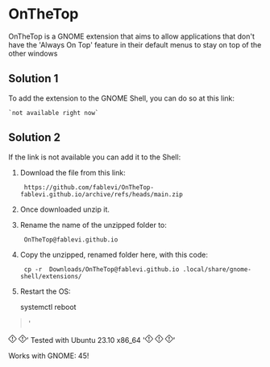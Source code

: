 # OnTheTop
OnTheTop is a GNOME extension that aims to allow applications that don't have the 'Always On Top' feature in their default menus to stay on top of the other windows

## Solution 1
To add the extension to the GNOME Shell, you can do so at this link: 

    `not available right now`


## Solution 2

If the link is not available you can add it to the Shell:
1. Download the file from this link:

        https://github.com/fablevi/OnTheTop-fablevi.github.io/archive/refs/heads/main.zip

2. Once downloaded unzip it.

3. Rename the name of the unzipped folder to: 
    
        OnTheTop@fablevi.github.io
4. Copy the unzipped, renamed folder here, with this code: 

        cp -r  Downloads/OnTheTop@fablevi.github.io .local/share/gnome-shell/extensions/

5. Restart the OS: 

    systemctl reboot

> '<svg xmlns="http://www.w3.org/2000/svg" width="16" height="16" fill="currentColor" class="bi bi-exclamation-diamond" viewBox="0 0 16 16">
  <path d="M6.95.435c.58-.58 1.52-.58 2.1 0l6.515 6.516c.58.58.58 1.519 0 2.098L9.05 15.565c-.58.58-1.519.58-2.098 0L.435 9.05a1.482 1.482 0 0 1 0-2.098L6.95.435zm1.4.7a.495.495 0 0 0-.7 0L1.134 7.65a.495.495 0 0 0 0 .7l6.516 6.516a.495.495 0 0 0 .7 0l6.516-6.516a.495.495 0 0 0 0-.7L8.35 1.134z"/>
  <path d="M7.002 11a1 1 0 1 1 2 0 1 1 0 0 1-2 0zM7.1 4.995a.905.905 0 1 1 1.8 0l-.35 3.507a.552.552 0 0 1-1.1 0z"/>
</svg> <svg xmlns="http://www.w3.org/2000/svg" width="16" height="16" fill="currentColor" class="bi bi-exclamation-diamond" viewBox="0 0 16 16">
  <path d="M6.95.435c.58-.58 1.52-.58 2.1 0l6.515 6.516c.58.58.58 1.519 0 2.098L9.05 15.565c-.58.58-1.519.58-2.098 0L.435 9.05a1.482 1.482 0 0 1 0-2.098L6.95.435zm1.4.7a.495.495 0 0 0-.7 0L1.134 7.65a.495.495 0 0 0 0 .7l6.516 6.516a.495.495 0 0 0 .7 0l6.516-6.516a.495.495 0 0 0 0-.7L8.35 1.134z"/>
  <path d="M7.002 11a1 1 0 1 1 2 0 1 1 0 0 1-2 0zM7.1 4.995a.905.905 0 1 1 1.8 0l-.35 3.507a.552.552 0 0 1-1.1 0z"/>
</svg> <svg xmlns="http://www.w3.org/2000/svg" width="16" height="16" fill="currentColor" class="bi bi-exclamation-diamond" viewBox="0 0 16 16">
  <path d="M6.95.435c.58-.58 1.52-.58 2.1 0l6.515 6.516c.58.58.58 1.519 0 2.098L9.05 15.565c-.58.58-1.519.58-2.098 0L.435 9.05a1.482 1.482 0 0 1 0-2.098L6.95.435zm1.4.7a.495.495 0 0 0-.7 0L1.134 7.65a.495.495 0 0 0 0 .7l6.516 6.516a.495.495 0 0 0 .7 0l6.516-6.516a.495.495 0 0 0 0-.7L8.35 1.134z"/>
  <path d="M7.002 11a1 1 0 1 1 2 0 1 1 0 0 1-2 0zM7.1 4.995a.905.905 0 1 1 1.8 0l-.35 3.507a.552.552 0 0 1-1.1 0z"/>
</svg>' Tested with Ubuntu 23.10 x86_64 '<svg xmlns="http://www.w3.org/2000/svg" width="16" height="16" fill="currentColor" class="bi bi-exclamation-diamond" viewBox="0 0 16 16">
  <path d="M6.95.435c.58-.58 1.52-.58 2.1 0l6.515 6.516c.58.58.58 1.519 0 2.098L9.05 15.565c-.58.58-1.519.58-2.098 0L.435 9.05a1.482 1.482 0 0 1 0-2.098L6.95.435zm1.4.7a.495.495 0 0 0-.7 0L1.134 7.65a.495.495 0 0 0 0 .7l6.516 6.516a.495.495 0 0 0 .7 0l6.516-6.516a.495.495 0 0 0 0-.7L8.35 1.134z"/>
  <path d="M7.002 11a1 1 0 1 1 2 0 1 1 0 0 1-2 0zM7.1 4.995a.905.905 0 1 1 1.8 0l-.35 3.507a.552.552 0 0 1-1.1 0z"/>
</svg> <svg xmlns="http://www.w3.org/2000/svg" width="16" height="16" fill="currentColor" class="bi bi-exclamation-diamond" viewBox="0 0 16 16">
  <path d="M6.95.435c.58-.58 1.52-.58 2.1 0l6.515 6.516c.58.58.58 1.519 0 2.098L9.05 15.565c-.58.58-1.519.58-2.098 0L.435 9.05a1.482 1.482 0 0 1 0-2.098L6.95.435zm1.4.7a.495.495 0 0 0-.7 0L1.134 7.65a.495.495 0 0 0 0 .7l6.516 6.516a.495.495 0 0 0 .7 0l6.516-6.516a.495.495 0 0 0 0-.7L8.35 1.134z"/>
  <path d="M7.002 11a1 1 0 1 1 2 0 1 1 0 0 1-2 0zM7.1 4.995a.905.905 0 1 1 1.8 0l-.35 3.507a.552.552 0 0 1-1.1 0z"/>
</svg> <svg xmlns="http://www.w3.org/2000/svg" width="16" height="16" fill="currentColor" class="bi bi-exclamation-diamond" viewBox="0 0 16 16">
  <path d="M6.95.435c.58-.58 1.52-.58 2.1 0l6.515 6.516c.58.58.58 1.519 0 2.098L9.05 15.565c-.58.58-1.519.58-2.098 0L.435 9.05a1.482 1.482 0 0 1 0-2.098L6.95.435zm1.4.7a.495.495 0 0 0-.7 0L1.134 7.65a.495.495 0 0 0 0 .7l6.516 6.516a.495.495 0 0 0 .7 0l6.516-6.516a.495.495 0 0 0 0-.7L8.35 1.134z"/>
  <path d="M7.002 11a1 1 0 1 1 2 0 1 1 0 0 1-2 0zM7.1 4.995a.905.905 0 1 1 1.8 0l-.35 3.507a.552.552 0 0 1-1.1 0z"/>
</svg>'

Works with GNOME: 45!
